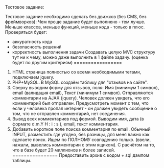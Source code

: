 Тестовое задание:

Тестовое задание необходимо сделать без движков (без CMS, без фреймворков):
Чем проще задание будет выполнено - тем лучше. Меньше классов, меньше функций, меньше кода - только в плюс. Проверяться будет:
- аккуратность кода
- безопасность решений
- корректность выполнения задачи
Создавать целую MVC структуру тут ни к чему, можно даже выполнить в 1 файле задачу. (оценка будет по другим критериям)
=================
1) HTML страница полностью со всеми необходимыми тегами, подключаем jquery.
2) PHP+MySQL. В MySQL создаём таблицу для "отзывов на сайте".
3) Сверху выводим форму для отзывов, поля: Имя (минимум 1 символ), email (валидация email), Текст (минимум 1 символ). Отправляются комментарии на AJAX (jquery). Человек должен увидеть, что его комментарий был отправлен. Предусмотреть момент с тем, что если у человека пропал интернет - он должен увидеть сообщение о том, что не отправлен комментарий, нет соединения.
4) Вывод всех комментариев под формой. Выводим имя, дата (в формате d.m.Y H : i : s ), email, текст комментария.
5) Добавить короткое поле поиска комментария по email. Обычный INPUT, разместить где угодно, без разницы, для меня важно как сделаете поиск. Ищем по ПОЛНОМУ совпадению только. (ввели, нажали, вывелись комментарии с этим ящиком). С расчётом на то, что в базе будет 20 миллионов и более записей.
================
Предоставить архив с кодом + sql дампом таблицы.